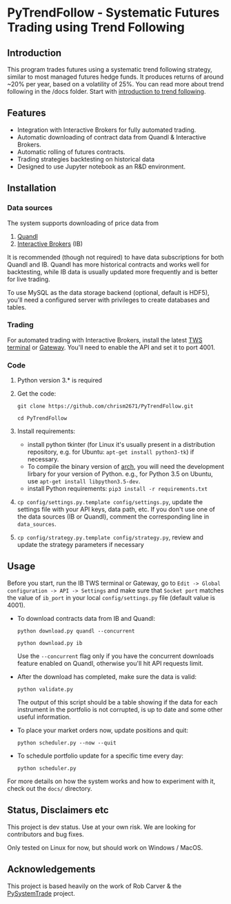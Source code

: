 # PyTrendFollow - Systematic Futures Trading using Trend Following

## Introduction

This program trades futures using a systematic trend following strategy, similar to most managed
 futures hedge funds. It produces returns of around ~20% per year, based on a volatility of 25%.
  You can read more about trend following in the /docs folder. Start with [introduction to trend following](https://github.com/chrism2671/PyTrendFollow/blob/master/docs/Introduction%20to%20Trend%20Following.ipynb).

## Features
* Integration with Interactive Brokers for fully automated trading.
* Automatic downloading of contract data from Quandl & Interactive Brokers.
* Automatic rolling of futures contracts.
* Trading strategies backtesting on historical data
* Designed to use Jupyter notebook as an R&D environment.

## Installation

### Data sources

The system supports downloading of price data from
 1. [Quandl](https://www.quandl.com/)
 1. [Interactive Brokers](https://www.interactivebrokers.com) (IB)

It is recommended (though not required) to have data subscriptions for both Quandl and IB.
 Quandl has more historical contracts and works well for backtesting,
 while IB data is usually updated more frequently and is better for live trading.

To use MySQL as the data storage backend (optional, default is HDF5), you'll need a configured
 server with privileges to create databases and tables.

### Trading

For automated trading with Interactive Brokers, install the latest
 [TWS terminal](https://www.interactivebrokers.com/en/index.php?f=16040)
   or [Gateway](https://www.interactivebrokers.com/en/index.php?f=16457). You'll need to enable the API and set it to port 4001.

### Code

1. Python version 3.* is required
1. Get the code:

    `git clone https://github.com/chrism2671/PyTrendFollow.git`

    `cd PyTrendFollow`
1. Install requirements:
    * install python tkinter (for Linux it's usually present in a distribution repository, e.g.
      for Ubuntu: `apt-get install python3-tk`) if necessary.
    * To compile the binary version of [arch](https://pypi.org/project/arch/4.0/), you will need the
      development lirbary for your version of Python. e.g., for Python 3.5 on Ubuntu, use 
      `apt-get install libpython3.5-dev`.
    * install Python requirements: `pip3 install -r requirements.txt`
1. `cp config/settings.py.template config/settings.py`, update the settings file with your API keys,
 data path, etc. If you don't use one of the data sources (IB or Quandl), comment the corresponding
 line in `data_sources`.
1. `cp config/strategy.py.template config/strategy.py`, review and update the strategy parameters if
 necessary

## Usage

Before you start, run the IB TWS terminal or Gateway, go to `Edit -> Global configuration -> API ->
Settings` and make sure that `Socket port` matches the value of `ib_port` in your local
 `config/settings.py` file (default value is 4001).

* To download contracts data from IB and Quandl:

    `python download.py quandl --concurrent`

    `python download.py ib`

    Use the `--concurrent` flag only if you have the concurrent downloads feature enabled on Quandl,
 otherwise you'll hit API requests limit.

* After the download has completed, make sure the data is valid:

    `python validate.py`

    The output of this script should be a table showing if the data for each instrument in the
    portfolio is not corrupted, is up to date and some other useful information.

* To place your market orders now, update positions and quit:

    `python scheduler.py --now --quit`

* To schedule portfolio update for a specific time every day:

    `python scheduler.py`

For more details on how the system works and how to experiment with it, check out the `docs/`
 directory.

## Status, Disclaimers etc

This project is dev status. Use at your own risk. We are looking for contributors and bug fixes.

Only tested on Linux for now, but should work on Windows / MacOS.

## Acknowledgements

This project is based heavily on the work of Rob Carver & the
 [PySystemTrade](https://github.com/robcarver17/pysystemtrade) project.
